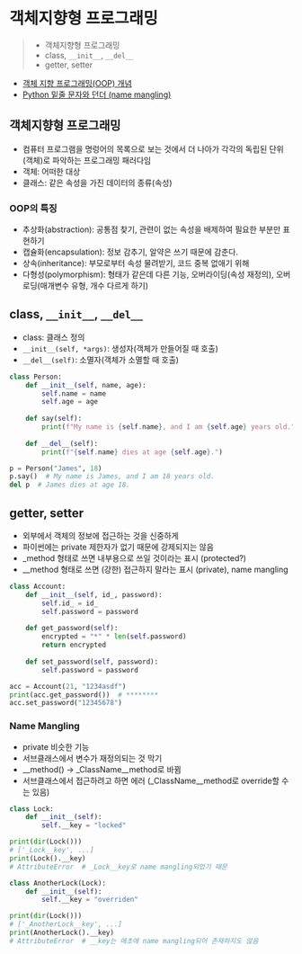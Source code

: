 # 객체지향형 프로그래밍

> - 객체지향형 프로그래밍
> - class, ``__init__``, ``__del__``
> - getter, setter

- [객체 지향 프로그래밍(OOP) 개념](https://victorydntmd.tistory.com/117)
- [Python 밑줄 문자와 던더 (name mangling)](https://blog.naver.com/reisei11/221749496623)

## 객체지향형 프로그래밍

- 컴퓨터 프로그램을 명렁어의 목록으로 보는 것에서 더 나아가 각각의 독립된 단위(객체)로 파악하는 프로그래밍 패러다임
- 객체: 어떠한 대상
- 클래스: 같은 속성을 가진 데이터의 종류(속성)

### OOP의 특징

- 추상화(abstraction): 공통점 찾기, 관련이 없는 속성을 배제하여 필요한 부분만 표현하기
- 캡슐화(encapsulation): 정보 감추기, 알약은 쓰기 때문에 감춘다.
- 상속(inheritance): 부모로부터 속성 물려받기, 코드 중복 없애기 위해
- 다형성(polymorphism): 형태가 같은데 다른 기능, 오버라이딩(속성 재정의), 오버로딩(매개변수 유형, 개수 다르게 하기)

## class, ``__init__``, ``__del__``

- class: 클래스 정의
- ``__init__(self, *args)``: 생성자(객체가 만들어질 때 호출)
- ``__del__(self)``: 소멸자(객체가 소멸할 때 호출)

~~~Python
class Person:
    def __init__(self, name, age):
        self.name = name
        self.age = age
    
    def say(self):
        print(f"My name is {self.name}, and I am {self.age} years old.")
    
    def __del__(self):
        print(f"{self.name} dies at age {self.age}.")

p = Person("James", 18)
p.say()  # My name is James, and I am 18 years old.
del p  # James dies at age 18.
~~~

## getter, setter

- 외부에서 객체의 정보에 접근하는 것을 신중하게
- 파이썬에는 private 제한자가 없기 때문에 강제되지는 않음
- _method 형태로 쓰면 내부용으로 쓰일 것이라는 표시 (protected?)
- __method 형태로 쓰면 (강한) 접근하지 말라는 표시 (private), name mangling

~~~Python
class Account:
    def __init__(self, id_, password):
        self.id_ = id_
        self.password = password
    
    def get_password(self):
        encrypted = "*" * len(self.password)
        return encrypted
    
    def set_password(self, password):
        self.password = password

acc = Account(21, "1234asdf")
print(acc.get_password())  # ********
acc.set_password("12345678")
~~~

### Name Mangling

- private 비슷한 기능
- 서브클래스에서 변수가 재정의되는 것 막기
- __method() -> _ClassName__method로 바뀜
- 서브클래스에서 접근하려고 하면 에러 (_ClassName__method로 override할 수는 있음)

~~~Python
class Lock:
    def __init__(self):
        self.__key = "locked"

print(dir(Lock()))
# ['_Lock__key', ...]
print(Lock().__key)
# AttributeError  # _Lock__key로 name mangling되었기 때문
~~~

~~~Python
class AnotherLock(Lock):
    def __init__(self):
        self.__key = "overriden"

print(dir(Lock()))
# ['_AnotherLock__key', ...]
print(AnotherLock().__key)
# AttributeError  # __key는 애초에 name mangling되어 존재하지도 않음
~~~
